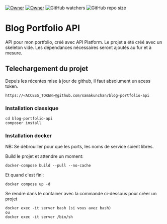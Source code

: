 [![Owner](https://img.shields.io/badge/Owner-Samakunchan%20Technology-blue)](https://my-services.samakunchan.fr/)
[![Owner](https://img.shields.io/badge/Blog--Portfolio--API-v0.2.0-orange)](https://my-services.samakunchan.fr/)
![GitHub watchers](https://img.shields.io/github/watchers/samakunchan/blog-portfolio-api)
![GitHub repo size](https://img.shields.io/github/repo-size/samakunchan/blog-portfolio-api)
# Blog Portfolio API

API pour mon portfolio, créé avec API Platform. Le projet a été créé avec un skeleton vide. Les dépendances nécessaires seront ajoutés au fur et à mesure.

## Telechargement du projet
Depuis les récentes mise à jour de github, il faut absolument un acess token.

    https://<ACCESS_TOKEN>@github.com/samakunchan/blog-portfolio-api

### Installation classique

    cd blog-portfolio-api
    composer install

### Installation docker

NB: Se débrouiller pour que les ports, les noms de service soient libres.

Build le projet et attendre un moment:

    docker-compose build --pull --no-cache

Et quand c'est fini:

    docker compose up -d

Se rendre dans le container avec la commande ci-dessous pour créer un projet

    docker exec -it server bash (si vous avez bash)
    ou
    docker exec -it server /bin/sh
